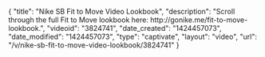 {
    "title": "Nike SB Fit to Move Video Lookbook",
    "description": "Scroll through the full Fit to Move lookbook here: http:\/\/gonike.me\/fit-to-move-lookbook.",
    "videoid": "3824741",
    "date_created": "1424457073",
    "date_modified": "1424457073",
    "type": "captivate",
    "layout": "video",
    "url": "\/v\/nike-sb-fit-to-move-video-lookbook\/3824741"
}